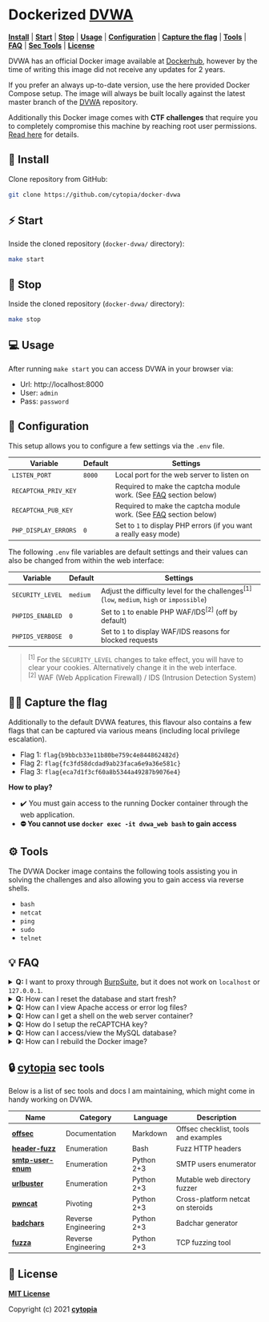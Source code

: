# Dockerized [DVWA](https://github.com/digininja/DVWA)

**[Install](#tada-install)** |
**[Start](#zap-start)** |
**[Stop](#no_entry_sign-stop)** |
**[Usage](#computer-usage)** |
**[Configuration](#wrench-configuration)** |
**[Capture the flag](#pirate_flag-capture-the-flag)** |
**[Tools](#gear-tools)** |
**[FAQ](#bulb-faq)** |
**[Sec Tools](#lock-cytopia-sec-tools)** |
**[License](#page_facing_up-license)**

DVWA has an official Docker image available at [Dockerhub](https://hub.docker.com/r/vulnerables/web-dvwa/), however by the time of writing this image did not receive any updates for 2 years.

If you prefer an always up-to-date version, use the here provided Docker Compose setup. The image will always be built locally against the latest master branch of the [DVWA](https://github.com/digininja/DVWA) repository.

Additionally this Docker image comes with **CTF challenges** that require you to completely compromise this machine by reaching root user permissions. [Read here](#pirate_flag-capture-the-flag) for details.


## :tada: Install
Clone repository from GitHub:
```bash
git clone https://github.com/cytopia/docker-dvwa
```



## :zap: Start
Inside the cloned repository (`docker-dvwa/` directory):
```bash
make start
```



## :no_entry_sign: Stop
Inside the cloned repository (`docker-dvwa/` directory):
```bash
make stop
```



## :computer: Usage

After running `make start` you can access DVWA in your browser via:

* Url: http://localhost:8000
* User: `admin`
* Pass: `password`



## :wrench: Configuration

This setup allows you to configure a few settings via the `.env` file.

| Variable             | Default | Settings |
|----------------------|---------|----------|
| `LISTEN_PORT       ` | `8000`  | Local port for the web server to listen on |
| `RECAPTCHA_PRIV_KEY` |         | Required to make the captcha module work. (See [FAQ](#bulb-faq) section below) |
| `RECAPTCHA_PUB_KEY`  |         | Required to make the captcha module work. (See [FAQ](#bulb-faq) section below) |
| `PHP_DISPLAY_ERRORS` | `0`     | Set to `1` to display PHP errors (if you want a really easy mode) |

The following `.env` file variables are default settings and their values can also be changed from within the web interface:

| Variable         | Default  | Settings |
|------------------|----------|----------|
| `SECURITY_LEVEL` | `medium` | Adjust the difficulty level for the challenges<sup>[1]</sup><br/> (`low`, `medium`, `high` or `impossible`) |
| `PHPIDS_ENABLED` | `0`      | Set to `1` to enable PHP WAF/IDS<sup>[2]</sup> (off by default) |
| `PHPIDS_VERBOSE` | `0`      | Set to `1` to display WAF/IDS reasons for blocked requests |

> <sup>[1]</sup> For the `SECURITY_LEVEL` changes to take effect, you will have to clear your cookies. Alternatively change it in the web interface.<br/>
> <sup>[2]</sup> WAF (Web Application Firewall) / IDS (Intrusion Detection System)



## :pirate_flag: Capture the flag

Additionally to the default DVWA features, this flavour also contains a few flags that can be captured via various means (including local privilege escalation).

* Flag 1: `flag{b9bbcb33e11b80be759c4e844862482d}`
* Flag 2: `flag{fc3fd58dcdad9ab23faca6e9a36e581c}`
* Flag 3: `flag{eca7d1f3cf60a8b5344a49287b9076e4}`

**How to play?**

* :heavy_check_mark: You must gain access to the running Docker container through the web application.
* **:no_entry: You cannot use `docker exec -it dvwa_web bash` to gain access**



## :gear: Tools

The DVWA Docker image contains the following tools assisting you in solving the challenges and also allowing you to gain access via reverse shells.

* `bash`
* `netcat`
* `ping`
* `sudo`
* `telnet`



## :bulb: FAQ

<details><summary><strong>Q:</strong> I want to proxy through <a href="https://portswigger.net/burp">BurpSuite</a>, but it does not work on <code>localhost</code> or <code>127.0.0.1</code>.</summary>
<p><br/>
Browsers ususally bypass <code>localhost</code> or <code>127.0.0.1</code> for proxy traffic. One solution is to add an alternative hostname to <code>/etc/hosts</code> and access the application through that.<br/><br/>
<code>/etc/hosts</code>:

```bash
127.0.0.1  dvwa
```

Then use <a href="http://dvwa:8000">http://dvwa:8000</a> in your browser.
</p>
</details>



<details><summary><strong>Q:</strong> How can I reset the database and start fresh?</summary>
<p><br/>
The database uses a Docker volume and you can simply remove it via:<br/>

```bash
# the command below will stop all running container,
# remove their state and delete the MySQL docker volume.
make reset
```
</p>
</details>



<details><summary><strong>Q:</strong> How can I view Apache access or error log files?</summary>
<p><br/>
Log files are piped to <i>stderr</i> from the Docker container and you can view them via:<br/>

```bash
make logs
```
</p>
</details>



<details><summary><strong>Q:</strong> How can I get a shell on the web server container?</summary>
<p><br/>
  <strong><img class="emoji" alt="warning" height="20" width="20" src="https://github.githubassets.com/images/icons/emoji/unicode/26a0.png"> Note:</strong> Doing so is basically cheating, you are supposed to gain access to the machine via exploitation.<br/><br/>
You can enter the running web server container as root via:<br/>

```bash
make enter
```
</p>
</details>



<details><summary><strong>Q:</strong> How do I setup the reCAPTCHA key?</summary>
<p><br/>
  Go to <a href="https://www.google.com/recaptcha/admin">https://www.google.com/recaptcha/admin</a> and generate your captcha as shown below:<br/>
  <ul>
   <li>Ensure to choose <code>reCAPTCHA v2</code></li>
   <li>Ensure to add <i>all</i> domains you plan on using</li>
  </ul>
  <a href="doc/captcha-01.png"><img src="doc/captcha-01-thumb.png" /></a>
  <ul>
   <li>Add <code>SITE KEY</code> to the <code>RECAPTCHA_PUB_KEY</code> variable in your <code>.env</code> file</li>
   <li>Add <code>SECRET KEY</code> to the <code>RECAPTCHA_PRIV_KEY</code> variable in your <code>.env</code> file</li>
  </ul>
  <a href="doc/captcha-02.png"><img src="doc/captcha-02-thumb.png" /></a>
</p>
</details>



<details><summary><strong>Q:</strong> How can I access/view the MySQL database?</summary>
<p><br/>
  <strong><img class="emoji" alt="warning" height="20" width="20" src="https://github.githubassets.com/images/icons/emoji/unicode/26a0.png"> Note:</strong> Doing so is basically cheating, but if you really need to, you can do so.<br/><br/>
  This Docker image bundles <a href="https://www.adminer.org/">Adminer</a> (a PHP web interace similar to phpMyAdmin) and you can access it here: <a href="http://localhost:8000/adminer.php">http://localhost:8000/adminer.php</a><br/>
  <ul>
   <li><strong>Server:</strong> <code>dvwa_db</code></li>
   <li><strong>Username:</strong> <code>root</code></li>
   <li><strong>Password:</strong> <code>rootpass</code></li>
  </ul>
  <img src="doc/adminer.png" />
</p>
</details>



<details><summary><strong>Q:</strong> How can I rebuild the Docker image?</summary>
<p><br/>
To rebuild the Docker image against new updates in <a href="https://github.com/digininja/DVWA">DVWA master branch</a>, simply do the following:<br/>

```bash
make rebuild
```
</p>
</details>



## :lock: [cytopia](https://github.com/cytopia) sec tools

Below is a list of sec tools and docs I am maintaining, which might come in handy working on DVWA.

| Name                 | Category             | Language   | Description |
|----------------------|----------------------|------------|-------------|
| **[offsec]**         | Documentation        | Markdown   | Offsec checklist, tools and examples |
| **[header-fuzz]**    | Enumeration          | Bash       | Fuzz HTTP headers |
| **[smtp-user-enum]** | Enumeration          | Python 2+3 | SMTP users enumerator |
| **[urlbuster]**      | Enumeration          | Python 2+3 | Mutable web directory fuzzer |
| **[pwncat]**         | Pivoting             | Python 2+3 | Cross-platform netcat on steroids |
| **[badchars]**       | Reverse Engineering  | Python 2+3 | Badchar generator |
| **[fuzza]**          | Reverse Engineering  | Python 2+3 | TCP fuzzing tool |

[offsec]: https://github.com/cytopia/offsec
[header-fuzz]: https://github.com/cytopia/header-fuzz
[smtp-user-enum]: https://github.com/cytopia/smtp-user-enum
[urlbuster]: https://github.com/cytopia/urlbuster
[pwncat]: https://github.com/cytopia/pwncat
[badchars]: https://github.com/cytopia/badchars
[fuzza]: https://github.com/cytopia/fuzza



## :page_facing_up: License

**[MIT License](LICENSE.md)**

Copyright (c) 2021 **[cytopia](https://github.com/cytopia)**
